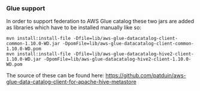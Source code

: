 ### Glue support

In order to support federation to AWS Glue catalog these two jars are added as libraries which have to be installed manually like so:
```
mvn install:install-file -Dfile=lib/aws-glue-datacatalog-client-common-1.10.0-WD.jar -DpomFile=lib/aws-glue-datacatalog-client-common-1.10.0-WD.pom
mvn install:install-file -Dfile=lib/aws-glue-datacatalog-hive2-client-1.10.0-WD.jar -DpomFile=lib/aws-glue-datacatalog-hive2-client-1.10.0-WD.pom
```

The source of these can be found here: https://github.com/patduin/aws-glue-data-catalog-client-for-apache-hive-metastore
